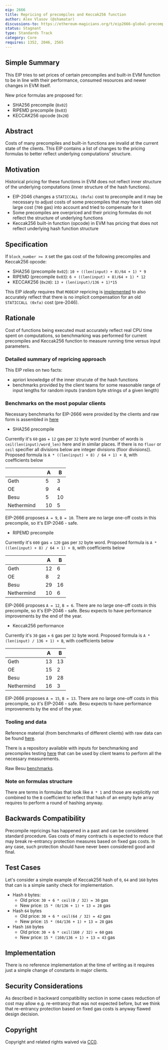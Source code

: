 ```yaml
---
eip: 2666
title: Repricing of precompiles and Keccak256 function
author: Alex Vlasov (@shamatar)
discussions-to: https://ethereum-magicians.org/t/eip2666-global-precompiles-repricing-and-many-more-discussion-thread/4332
status: Stagnant
type: Standards Track
category: Core
requires: 1352, 2046, 2565
---
```


## Simple Summary

This EIP tries to set prices of certain precompiles and built-in EVM function to be in line with their performance, consumed resources and newer changes in EVM itself.

New price formulas are proposed for:
- SHA256 precompile (`0x02`)
- RIPEMD precompile (`0x03`)
- KECCAK256 opcode (`0x20`)

## Abstract

Costs of many precompiles and built-in functions are invalid at the current state of the clients. This EIP contains a list of changes to the pricing formulas to better reflect underlying computations' structure.

## Motivation

Historical pricing for these functions in EVM does not reflect inner structure of the underlying computations (inner structure of the hash functions).

- EIP-2046 changes a `STATICCALL (0xfa)` cost to precompile and it may be necessary to adjust costs of some precompiles that *may* have taken old large cost (`700` gas) into account and tried to compensate for it
- Some precompiles are overpriced and their pricing formulas do not reflect the structure of underlying functions
- Keccak256 built-in function (opcode) in EVM has pricing that does not reflect underlying hash function structure

## Specification

If `block_number >= X` set the gas cost of the following precompiles and Keccak256 opcode:
- SHA256 (precompile `0x02`): `10 + ((len(input) + 8)/64 + 1) * 9`
- RIPEMD (precompile `0x03`): `6 + ((len(input) + 8)/64 + 1) * 12`
- KECCAK256 (`0x20`): `13 + (len(input)/136 + 1)*15`

This EIP *ideally* requires that `MODEXP` repricing is [implemented](./eip-2565.md) to also accurately reflect that there is no implicit compensation for an old `STATICCALL (0xfa)` cost (pre-2046).

## Rationale
Cost of functions being executed must accurately reflect real CPU time spent on computations, so benchmarking was performed for current precompiles and Keccak256 function to measure running time versus input parameters. 

### Detailed summary of repricing approach

This EIP relies on two facts:
- apriori knowledge of the inner strucute of the hash functions
- benchmarks provided by the client teams for some reasonable range of input lengths for random inputs (random byte strings of a given length)

### Benchmarks on the most popular clients

Necessary benchmarks for EIP-2666 were provided by the clients and raw form is assembled in [here](https://docs.google.com/spreadsheets/d/1aCQnk7prrp3Mbcf011BE5zZnkbc3Iw7QAixn6mLbKS0/edit?usp=sharing)

- SHA256 precompile

Currently it's `60` gas + `12` gas per `32` byte word (number of words is `ceil(len(input)/word_len)` here and in similar places. If there is no `floor` or `ceil` specifier all divisions below are integer divisions (floor divisions)). Proposed formula is `A * ((len(input) + 8) / 64 + 1) + B`, with coefficients below

|   |   | A  | B  |
|---|---|---|---|
| Geth  |   | 5  | 3  |
| OE  |   | 9  | 4  |
| Besu  |   | 5  | 10  |
| Nethermind  |   | 10  | 5  |

EIP-2666 proposes `A = 9`, `B = 10`. There are no large one-off costs in this precompile, so it's EIP-2046 - safe.

- RIPEMD precompile

Currently it's `600` gas + `120` gas per `32` byte word. Proposed formula is `A * ((len(input) + 8) / 64 + 1) + B`, with coefficients below

|   |   | A  | B  |
|---|---|---|---|
| Geth  |   | 12  | 6  |
| OE  |   | 8  | 2  |
| Besu  |   | 29  | 16  |
| Nethermind  |   | 10  | 6  |

EIP-2666 proposes `A = 12`, `B = 6`. There are no large one-off costs in this precompile, so it's EIP-2046 - safe. Besu expects to have performance improvements by the end of the year.

- Keccak256 performance

Currently it's `30` gas + `6` gas per `32` byte word. Proposed formula is `A * (len(input) / 136 + 1) + B`, with coefficients below

|   |   | A  | B  |
|---|---|---|---|
| Geth  |   | 13  | 13  |
| OE  |   | 15  | 2  |
| Besu  |   | 19  | 28  |
| Nethermind  |   | 16  | 3  |

EIP-2666 proposes `A = 15`, `B = 13`. There are no large one-off costs in this precompile, so it's EIP-2046 - safe. Besu expects to have performance improvements by the end of the year.

### Tooling and data

Reference material (from benchmarks of different clients) with raw data can be found [here](https://docs.google.com/spreadsheets/d/1aCQnk7prrp3Mbcf011BE5zZnkbc3Iw7QAixn6mLbKS0/edit?usp=sharing).

There is a repository available with inputs for benchmarking and precompiles testing [here](https://github.com/shamatar/bench_precompiles) that can be used by client teams to perform all the necessary measurements.

Raw Besu [benchmarks](https://gist.github.com/shemnon/0ddba91be501fa23291bdec9107fe99a).

### Note on formulas structure

There are terms in formulas that look like `A * 1` and those are explicitly not combined to the `B` coefficient to reflect that hash of an empty byte array requires to perform a round of hashing anyway.

## Backwards Compatibility
Precompile repricings has happened in a past and can be considered standard procedure. Gas costs of many contracts is expected to reduce that may break re-entrancy protection measures based on fixed gas costs. In any case, such protection should have never been considered good and final.

## Test Cases

Let's consider a simple example of Keccak256 hash of `0`, `64` and `160` bytes that can is a simple sanity check for implementation.

- Hash `0` bytes:
  - Old price: `30 + 6 * ceil(0 / 32) = 30` gas
  - New price: `15 * (0/136 + 1) + 13 = 28` gas
- Hash `64` bytes
  - Old price: `30 + 6 * ceil(64 / 32) = 42` gas
  - New price: `15 * (64/136 + 1) + 13 = 28` gas
- Hash `160` bytes
  - Old price: `30 + 6 * ceil(160 / 32) = 60` gas
  - New price: `15 * (160/136 + 1) + 13 = 43` gas

## Implementation

There is no reference implementation at the time of writing as it requires just a simple change of constants in major clients.

## Security Considerations

As described in backward compatibility section in some cases reduction of cost may allow e.g. re-entrancy that was not expected before, but we think that re-entrancy protection based on fixed gas costs is anyway flawed design decision.

## Copyright
Copyright and related rights waived via [CC0](../LICENSE.md).
